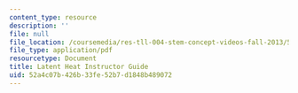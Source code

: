 ```yaml
---
content_type: resource
description: ''
file: null
file_location: /coursemedia/res-tll-004-stem-concept-videos-fall-2013/52a4c07b426b33fe52b7d1848b489072_MITRES_TLL-004F13_Latnt_IG.pdf
file_type: application/pdf
resourcetype: Document
title: Latent Heat Instructor Guide
uid: 52a4c07b-426b-33fe-52b7-d1848b489072
---
```

